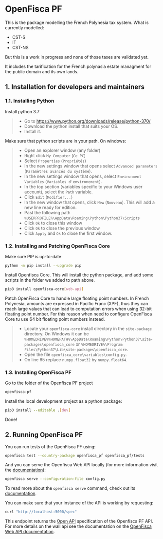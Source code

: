 # OpenFisca PF

This is the package modelling the French Polynesia tax system.
What is currently modelled:
- CST-S
- IT
- CST-NS

But this is a work in progress and none of those taxes are validated yet.

It includes the tarification for the French polynasia estate managment for the public domain and its own lands.

## 1. Installation for developers and maintainers

### 1.1. Installing Python

Install python 3.7
> * Go to https://www.python.org/downloads/release/python-370/
> * Download the python install that suits your OS.
> * Install it.

Make sure that python scripts are in your path.
On windows:
> * Open an explorer window (any folder)
> * Right click `My Computer` (`Ce PC`)
> * Select `Properties` (`Propriétés`)
> * In the new settings window that opens select `Advanced parameters` (`Paramètres avancés du système`).
> * In the new settings window that opens, select `Environment Variables` (`Variables d'environement`).
> * In the top section (variables specific to your Windows user account), select the `Path` variable.
> * Click `Edit` (`Modifier...`)
> * In the new window that opens, click `New` (`Nouveau`). This will add a new line ready for edition.
> * Past the following path `%USERPROFILE%\AppData\Roaming\Python\Python37\Scripts`
> * Click `Ok` to close this window
> * Click `Ok` to close the previous window
> * Click `Apply` and `Ok` to close the first window.

### 1.2. Installing and Patching OpenFisca Core

Make sure PIP is up-to-date
```bash
python -m pip install --upgrade pip
```

Install Openfisca Core.
This will install the python package, and add some scripts in the folder we added to path above.
```bash
pip3 install openfisca-core[web-api]
```

Patch OpenFisca Core to handle large floating point numbers.
In French Polynesia, amounts are expressed in Pacific Franc (XPF),
thus they can reach large values that can lead to computation errors
when using 32-bit floating point number.
For this reason when need to configure OpenFisca Core tu use 64 bit floating point numbers instead.
> - Locate your `openfisca-core` install directory in the `site-package` directory.
    On Windows it can be `%HOMEDRIVE%%HOMEPATH%\AppData\Roaming\Python\Python37\site-packages\openfisca_core`
    or `%HOMEDRIVE%\Program Files\Python37\Lib\site-packages\openfisca_core`.
> - Open the file `openfisca_core\variables\config.py`.
> - On line 65 replace `numpy.float32` by `numpy.float64`.

### 1.3. Installing OpenFisca PF

Go to the folder of the Openfisca PF project
```bash
openfisca-pf
```

Install the local development project as a python package:
```bash
pip3 install --editable .[dev]
```

Done!

## 2. Running OpenFisca PF

You can run tests of the OpenFisca PF using:
```bash
openfisca test --country-package openfisca_pf openfisca_pf/tests
```

And you can serve the Openfisca Web API locally (for more information visit the [documentation](https://openfisca.org/doc/openfisca-python-api/openfisca_serve.html)):
```bash
openfisca serve --configuration-file config.py
```

To read more about the `openfisca serve` command, check out its [documentation](https://openfisca.org/doc/openfisca-python-api/openfisca_serve.html).

You can make sure that your instance of the API is working by requesting:

```sh
curl "http://localhost:5000/spec"
```

This endpoint returns the [Open API](https://www.openapis.org/) specification of the Openfisca PF API.
For more details on the wall api see the documentation on the [OpenFisca Web API documentation](https://openfisca.org/doc/openfisca-web-api/index.html).